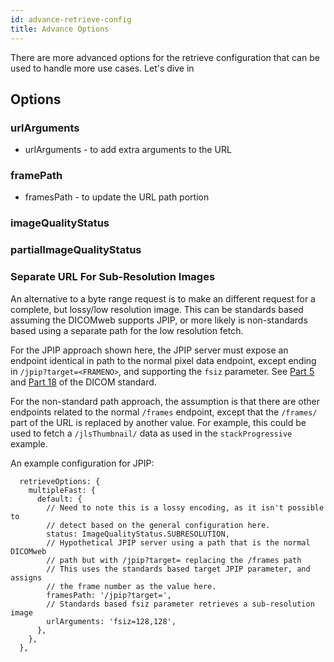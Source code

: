 ```yaml
---
id: advance-retrieve-config
title: Advance Options
---
```


There are more advanced options for the retrieve configuration that can be used
to handle more use cases. Let's dive in


## Options


### urlArguments
- urlArguments - to add extra arguments to the URL


### framePath
- framesPath - to update the URL path portion


### imageQualityStatus


### partialImageQualityStatus




### Separate URL For Sub-Resolution Images

An alternative to a byte range request is to make an different request for
a complete, but lossy/low resolution image. This can be standards based
assuming the DICOMweb supports JPIP, or more likely is non-standards based using
a separate path for the low resolution fetch.

For the JPIP approach shown here, the JPIP server must expose an endpoint
identical in path to the normal pixel data endpoint, except ending in `/jpip?target=<FRAMENO>`,
and supporting the `fsiz` parameter. See
[Part 5](https://dicom.nema.org/medical/dicom/current/output/html/part05.html#sect_8.4.1)
and
[Part 18](https://dicom.nema.org/medical/dicom/current/output/html/part18.html#sect_8.3.3.1)
of the DICOM standard.

For the non-standard path approach, the assumption is that there are other
endpoints related to the normal `/frames` endpoint, except that the `/frames/`
part of the URL is replaced by another value. For example, this could be used
to fetch a `/jlsThumbnail/` data as used in the `stackProgressive` example.

An example configuration for JPIP:

```
  retrieveOptions: {
    multipleFast: {
      default: {
        // Need to note this is a lossy encoding, as it isn't possible to
        // detect based on the general configuration here.
        status: ImageQualityStatus.SUBRESOLUTION,
        // Hypothetical JPIP server using a path that is the normal DICOMweb
        // path but with /jpip?target= replacing the /frames path
        // This uses the standards based target JPIP parameter, and assigns
        // the frame number as the value here.
        framesPath: '/jpip?target=',
        // Standards based fsiz parameter retrieves a sub-resolution image
        urlArguments: 'fsiz=128,128',
      },
    },
  },
```
